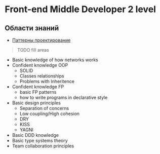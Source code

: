 # Front-end Middle Developer 2 level

## Области знаний
- [Паттерны проектирование](./patterns.md)
> TODO fill areas
- Basic knowledge of how networks works
- Confident knowledge OOP
    - SOLID
    - Classes relationships
    - Problems with Inheritence
- Confident knowledge FP
    - basic FP patterns
    - how to write programs in declarative style
- Basic design principles
    - Separation of concerns
    - Low coupling/High cohesion
    - DRY
    - KISS
    - YAGNI
- Basic DDD knowledge
- Basic type systems theory
- Team collaboration principles
